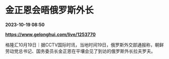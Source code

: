 # 金正恩会晤俄罗斯外长

**2023-10-19 08:50**

**https://www.gelonghui.com/live/1253770**

格隆汇10月19日｜据CCTV国际时讯，当地时间19日，俄罗斯外交部通报称，朝鲜劳动党总书记、国务委员长金正恩在平壤会见了到访的俄罗斯外长拉夫罗夫。